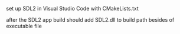 set up SDL2 in Visual Studio Code with CMakeLists.txt

after the SDL2 app build should add SDL2.dll to build path besides of executable file